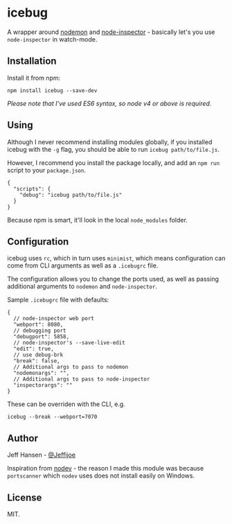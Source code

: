 # icebug

A wrapper around [nodemon](https://npmjs.com/package/nodemon) and [node-inspector](https://npmjs.com/package/node-inspector) - basically let's you use
`node-inspector` in watch-mode.

## Installation

Install it from npm:

```
npm install icebug --save-dev
```

*Please note that I've used ES6 syntax, so node v4 or above is required.*

## Using

Although I never recommend installing modules globally, if you installed icebug with the `-g` flag, you should be able to run `icebug path/to/file.js`.

However, I recommend you install the package locally, and add an `npm run` script to your `package.json`.

```
{
  "scripts": {
    "debug": "icebug path/to/file.js"
  }
}
```

Because npm is smart, it'll look in the local `node_modules` folder.

## Configuration

icebug uses `rc`, which in turn uses `minimist`, which means configuration can come from CLI arguments as well as a `.icebugrc` file.

The configuration allows you to change the ports used, as well as passing additional arguments to `nodemon` and `node-inspector`.

Sample `.icebugrc` file with defaults:

```
{
  // node-inspector web port
  "webport": 8080,
  // debugging port
  "debugport": 5858,
  // node-inspector's --save-live-edit
  "edit": true,
  // use debug-brk
  "break": false,
  // Additional args to pass to nodemon
  "nodemonargs": "",
  // Additional args to pass to node-inspector
  "inspectorargs": ""
}
```

These can be overriden with the CLI, e.g.

```
icebug --break --webport=7070
```


## Author

Jeff Hansen - [@Jeffijoe](https://twitter.com/jeffijoe)

Inspiration from [nodev](https://npmjs.com/package/) - the reason I made this module was because `portscanner` which `nodev` uses does not install easily on Windows.

## License

MIT.